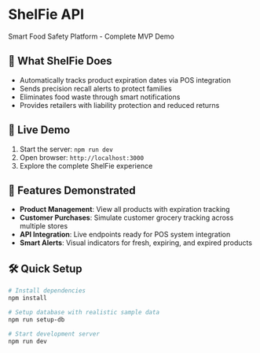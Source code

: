 # ShelFie API
Smart Food Safety Platform - Complete MVP Demo

## 🎯 What ShelFie Does
- Automatically tracks product expiration dates via POS integration
- Sends precision recall alerts to protect families
- Eliminates food waste through smart notifications
- Provides retailers with liability protection and reduced returns

## 🚀 Live Demo
1. Start the server: `npm run dev`
2. Open browser: `http://localhost:3000`
3. Explore the complete ShelFie experience

## 📱 Features Demonstrated
- **Product Management**: View all products with expiration tracking
- **Customer Purchases**: Simulate customer grocery tracking across multiple stores  
- **API Integration**: Live endpoints ready for POS system integration
- **Smart Alerts**: Visual indicators for fresh, expiring, and expired products

## 🛠️ Quick Setup
```bash
# Install dependencies
npm install

# Setup database with realistic sample data
npm run setup-db

# Start development server
npm run dev